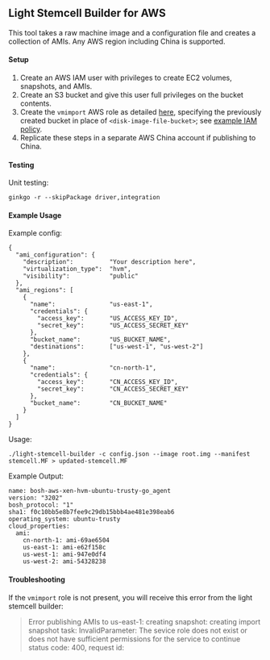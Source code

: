 ## Light Stemcell Builder for AWS

This tool takes a raw machine image and a configuration file and creates a collection of AMIs.
Any AWS region including China is supported.

#### Setup

1. Create an AWS IAM user with privileges to create EC2 volumes, snapshots, and AMIs.
1. Create an S3 bucket and give this user full privileges on the bucket contents.
1. Create the `vmimport` AWS role as detailed [here](http://docs.aws.amazon.com/AWSEC2/latest/UserGuide/VMImportPrerequisites.html#iam-permissions-image), specifying the previously created bucket in place of `<disk-image-file-bucket>`; see [example IAM policy](iam-policy.json).
1. Replicate these steps in a separate AWS China account if publishing to China.

#### Testing

Unit testing:
```
ginkgo -r --skipPackage driver,integration
```

#### Example Usage

Example config:
```
{
  "ami_configuration": {
    "description":          "Your description here",
    "virtualization_type":  "hvm",
    "visibility":           "public"
  },
  "ami_regions": [
    {
      "name":               "us-east-1",
      "credentials": {
        "access_key":       "US_ACCESS_KEY_ID",
        "secret_key":       "US_ACCESS_SECRET_KEY"
      },
      "bucket_name":        "US_BUCKET_NAME",
      "destinations":       ["us-west-1", "us-west-2"]
    },
    {
      "name":               "cn-north-1",
      "credentials": {
        "access_key":       "CN_ACCESS_KEY_ID",
        "secret_key":       "CN_ACCESS_SECRET_KEY"
      },
      "bucket_name":        "CN_BUCKET_NAME"
    }
  ]
}
```

Usage:
```
./light-stemcell-builder -c config.json --image root.img --manifest stemcell.MF > updated-stemcell.MF
```

Example Output:
```
name: bosh-aws-xen-hvm-ubuntu-trusty-go_agent
version: "3202"
bosh_protocol: "1"
sha1: f0c10bb5e8b7fee9c29db15bbb4ae481e398eab6
operating_system: ubuntu-trusty
cloud_properties:
  ami:
    cn-north-1: ami-69ae6504
    us-east-1: ami-e62f158c
    us-west-1: ami-947e0df4
    us-west-2: ami-54328238
```

#### Troubleshooting

If the `vmimport` role is not present, you will receive this error from the light stemcell builder:

> Error publishing AMIs to us-east-1: creating snapshot: creating import snapshot task: InvalidParameter: The sevice role <vmimport> does not exist or does not have sufficient permissions for the service to continue
	status code: 400, request id:
